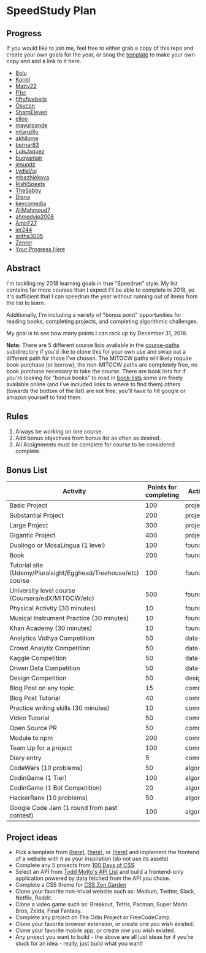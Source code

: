 # SpeedStudy Plan

## Progress
If you would like to join me, feel free to either grab a copy of this repo and create your own goals for the year, or snag the [template](./progress-2018) to make your own copy and add a link to it here.

* [Bolu](https://github.com/ajibs/progress-2018/blob/master/README.md)
* [Kornil](https://github.com/Kornil/speedstudy/blob/master/progress-2018/Kornil-2018/Kornil-progress-2018.md)
* [Matty22](https://github.com/matty22/speedstudy)
* [P1xt](https://github.com/P1xt/p1xt-progress)
* [fiftyfivebells](https://github.com/fiftyfivebells/2018-study-plan)
* [Osycon](https://github.com/osycon/osycon-progress)
* [SharpEleven](https://github.com/SharpEleven91/StudyGuide2018)
* [elloo](https://github.com/elloo/p1xt-js-2.0-guided-studies)
* [mayurpande](https://github.com/mayurpande/speedstudy)
* [mtanzillo](https://github.com/mtanzillo/speedstudy2018)
* [akhilome](https://github.com/akhilome/ss2018)
* [bernar83](https://github.com/bernar83/2018-study-plan)
* [LuisJaquez](https://github.com/LuisJaquez/Speed-Study-2018)
* [buoyantair](https://github.com/buoyantair/progress)
* [jesuodz](https://github.com/jesuodz/speedstudy)
* [LydiaVuj](https://github.com/LydiaVuj/speedstudy2018)
* [mbazhlekova](https://github.com/mbazhlekova/2018-speedstudy)
* [RishiSpeets](https://github.com/RishiSpeets/study-progress)
* [TheSabby](https://github.com/TheSabby/speed-study)
* [Diana](https://github.com/dianastanciu/speedstudy2018)
* [kevcomedia](https://github.com/kevcomedia/progress-2018)
* [AliMahmoud7](https://github.com/AliMahmoud7/my-progress)
* [ahmedvip2008](https://github.com/ahmedvip2008/progress-2018)
* [AmirF27](https://github.com/AmirF27/2018-progress)
* [jer244](https://github.com/jer244/progress)
* [sritha3005](https://github.com/sritha3005/speedstudyProgress2018)
* [Zenrer](https://github.com/Zenrer/speedstudy)
* [Your Progress Here](./progress-2018)

## Abstract

I'm tackling my 2018 learning goals in true "Speedrun" style. My list contains far more courses than I expect I'll be able to complete in 2018, so it's sufficient that I can speedrun the year without running out of items from the list to learn.

Additionally, I'm including a variety of "bonus point" opportunities for reading books, completing projects, and completing algorithmic challenges.

My goal is to see how many points I can rack up by December 31, 2018.


**Note:** There are 5 different course lists available in the [course-paths](course-paths) subdirectory if you'd like to clone this for your own use and swap out a different path for those I've chosen. The MITOCW paths will likely require book purchase (or borrow), the non-MITOCW paths are completely free, no book purchase necessary to take the course. There are book lists for if you're looking for "bonus books" to read in [book-lists](book-lists.md) some are freely available online (and I've included links to where to find them) others (towards the bottom of the list) are not free, you'll have to hit google or amazon yourself to find them.

## Rules

1. Always be working on one course.
1. Add bonus objectives from bonus list as often as desired.
1. All Assignments must be complete for course to be considered complete.

## Bonus List

| Activity                                    | Points for completing | Activity type |
| ------------------------------------------- | --------------------- | ------------- |
| Basic Project                               | 100                   | project       |
| Substantial Project                         | 200                   | project       |
| Large Project                               | 300                   | project       |
| Gigantic Project                            | 400                   | project       |
| Duolingo or MosaLingua (1 level)            | 100                   | foundation    |
| Book                                        | 200                   | foundation    |
| Tutorial site (Udemy/Pluralsight/Egghead/Treehouse/etc) course                            | 100                   | foundation    |
| University level course (Coursera/edX/MITOCW/etc)                    | 500                   | foundation    |
| Physical Activity (30 minutes)                          | 10                    | foundation    |
| Musical Instrument Practice (30 minutes)                          | 10                    | foundation    |
| Khan Academy (30 minutes)                          | 10                    | foundation    |
| Analytics Vidhya Competition                | 50                    | data-science  |
| Crowd Analytix Competition                  | 50                    | data-science  |
| Kaggle Competition                          | 50                    | data-science  |
| Driven Data Competition                     | 50                    | data-science  |
| Design Competition                          | 50                    | design        |
| Blog Post on any topic                      | 15                    | communication |
| Blog Post Tutorial                          | 40                    | communication |
| Practice writing skills (30 minutes)        | 10                    | communication |
| Video Tutorial                              | 50                    | communication |
| Open Source PR                              | 50                    | communication |
| Module to npm                               | 200                   | communication |
| Team Up for a project                       | 100                   | communication |
| Diary entry                                 | 5                     | communication |
| CodeWars (10 problems)                      | 50                    | algorithms    |
| CodinGame (1 Tier)                          | 100                   | algorithms    |
| CodinGame (1 Bot Competition)               | 20                    | algorithms    |
| HackerRank (10 problems)                    | 50                    | algorithms    |
| Google Code Jam (1 round from past contest) | 100                   | algorithms    |

## Project ideas

*   Pick a template from [\[here\]](https://freebiesbug.com/psd-freebies/website-template/), [\[here\]](http://www.os-templates.com/free-website-templates), or [\[here\]](http://www.free-css.com/free-css-templates) and implement the frontend of a website with it as your inspiration (do not use its assets)
*   Complete any 5 projects from [100 Days of CSS](https://100dayscss.com/).
*   Select an API from [Todd Motto's API List](https://github.com/toddmotto/public-apis) and build a frontend-only application powered by data fetched from the API you chose.
*   Complete a CSS theme for [CSS Zen Garden](http://www.csszengarden.com/)
*   Clone your favorite non-trivial website such as: Medium, Twitter, Slack, Netflix, Reddit.
*   Clone a video game such as: Breakout, Tetris, Pacman, Super Mario Bros, Zelda, Final Fantasy.
*   Complete any project on The Odin Project or FreeCodeCamp.
*   Clone your favorite browser extension, or create one you wish existed.
*   Clone your favorite mobile app, or create one you wish existed.
*   Any project you want to build - the above are all just ideas for if you're stuck for an idea - really, just build what you want!
